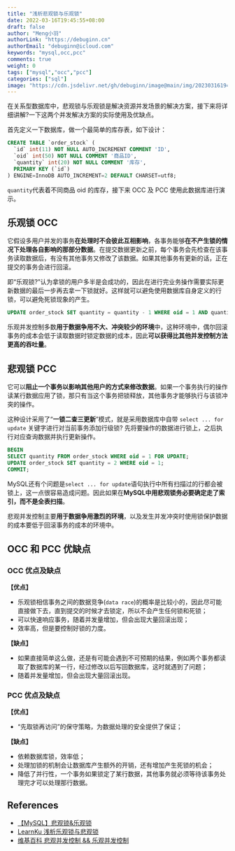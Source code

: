 ```yaml
---
title: "浅析悲观锁与乐观锁"
date: 2022-03-16T19:45:55+08:00
draft: false
author: "Meng小羽"
authorLink: "https://debuginn.cn"
authorEmail: "debuginn@icloud.com"
keywords: "mysql,occ,pcc"
comments: true
weight: 0
tags: ["mysql","occ","pcc"]
categories: ["sql"]
image: "https://cdn.jsdelivr.net/gh/debuginn/image@main/img/202303161947714.jpg"
---
```


在关系型数据库中，悲观锁与乐观锁是解决资源并发场景的解决方案，接下来将详细讲解?一下这两个并发解决方案的实际使用及优缺点。

首先定义一下数据库，做一个最简单的库存表，如下设计：

```sql
CREATE TABLE `order_stock` (
  `id` int(11) NOT NULL AUTO_INCREMENT COMMENT 'ID',
  `oid` int(50) NOT NULL COMMENT '商品ID',
  `quantity` int(20) NOT NULL COMMENT '库存',
  PRIMARY KEY (`id`)
) ENGINE=InnoDB AUTO_INCREMENT=2 DEFAULT CHARSET=utf8;
```

`quantity`代表着不同商品 oid 的库存，接下来 OCC 及 PCC 使用此数据库进行演示。

## 乐观锁 OCC

它假设多用户并发的事务**在处理时不会彼此互相影响**，各事务能够**在不产生锁的情况下处理各自影响的那部分数据**。在提交数据更新之前，每个事务会先检查在该事务读取数据后，有没有其他事务又修改了该数据。如果其他事务有更新的话，正在提交的事务会进行回滚。

即“乐观锁?”认为拿锁的用户多半是会成功的，因此在进行完业务操作需要实际更新数据的最后一步再去拿一下锁就好。这样就可以避免使用数据库自身定义的行锁，可以避免死锁现象的产生。

```sql
UPDATE order_stock SET quantity = quantity - 1 WHERE oid = 1 AND quantity - 1 > 0; 
```

乐观并发控制多数**用于数据争用不大、冲突较少的环境**中，这种环境中，偶尔回滚事务的成本会低于读取数据时锁定数据的成本，因此**可以获得比其他并发控制方法更高的吞吐量**。

## 悲观锁 PCC

它可以**阻止一个事务以影响其他用户的方式来修改数据**。如果一个事务执行的操作读某行数据应用了锁，那只有当这个事务把锁释放，其他事务才能够执行与该锁冲突的操作。

这种设计采用了“**一锁二查三更新**”模式，就是采用数据库中自带 `select ... for update` 关键字进行对当前事务添加行级锁? 先将要操作的数据进行锁上，之后执行对应查询数据并执行更新操作。

```sql
BEGIN
SELECT quantity FROM order_stock WHERE oid = 1 FOR UPDATE;
UPDATE order_stock SET quantity = 2 WHERE oid = 1; 
COMMIT;
```

MySQL还有个问题是`select ... for update`语句执行中所有扫描过的行都会被锁上，这一点很容易造成问题。因此如果在**MySQL中用悲观锁务必要确定走了索引，而不是全表扫描**。

悲观并发控制主要**用于数据争用激烈的环境**，以及发生并发冲突时使用锁保护数据的成本要低于回滚事务的成本的环境中。

## OCC 和 PCC 优缺点

### OCC 优点及缺点

**【优点】**

- 乐观锁相信事务之间的数据竞争(`data race`)的概率是比较小的，因此尽可能直接做下去，直到提交的时候才去锁定，所以不会产生任何锁和死锁； 
- 可以快速响应事务，随着并发量增加，但会出现大量回滚出现； 
- 效率高，但是要控制好锁的力度。

**【缺点】**

- 如果直接简单这么做，还是有可能会遇到不可预期的结果，例如两个事务都读取了数据库的某一行，经过修改以后写回数据库，这时就遇到了问题； 
- 随着并发量增加，但会出现大量回滚出现。

### PCC 优点及缺点

**【优点】**

- “先取锁再访问”的保守策略，为数据处理的安全提供了保证；

**【缺点】**

- 依赖数据库锁，效率低； 
- 处理加锁的机制会让数据库产生额外的开销，还有增加产生死锁的机会； 
- 降低了并行性，一个事务如果锁定了某行数据，其他事务就必须等待该事务处理完才可以处理那行数据。

## References

- [【MySQL】悲观锁&乐观锁 ](https://www.cnblogs.com/zhiqian-ali/p/6200874.html)
- [LearnKu 浅析乐观锁与悲观锁](https://learnku.com/articles/27880) 
- [维基百科 悲观并发控制 && 乐观并发控制](https://zh.wikipedia.org/wiki/%E5%B9%B6%E5%8F%91%E6%8E%A7%E5%88%B6)